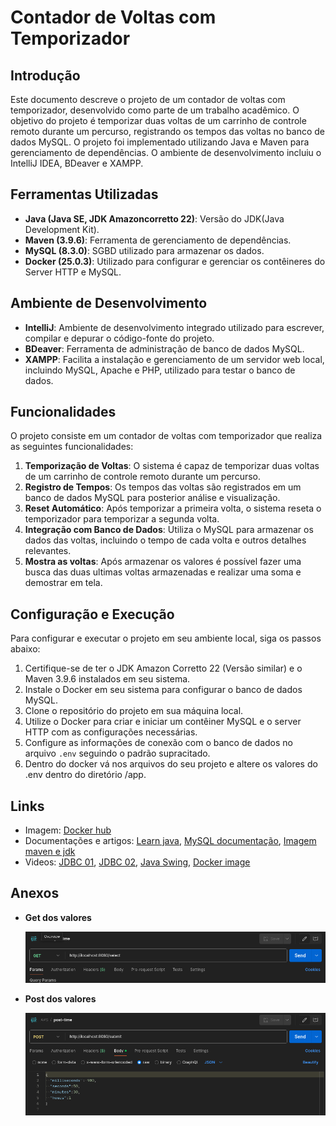 # Contador de Voltas com Temporizador

## Introdução

Este documento descreve o projeto de um contador de voltas com temporizador, desenvolvido como parte de um trabalho
acadêmico. O objetivo do projeto é temporizar duas voltas de um carrinho de controle remoto durante um percurso,
registrando os tempos das voltas no banco de dados MySQL. O projeto foi implementado utilizando Java e Maven para
gerenciamento de dependências. O ambiente de desenvolvimento incluiu o IntelliJ IDEA, BDeaver e XAMPP.

## Ferramentas Utilizadas

- **Java (Java SE, JDK Amazoncorretto 22)**: Versão do JDK(Java Development Kit).
- **Maven (3.9.6)**: Ferramenta de gerenciamento de dependências.
- **MySQL (8.3.0)**: SGBD utilizado para armazenar os dados.
- **Docker (25.0.3)**: Utilizado para configurar e gerenciar os contêineres do Server HTTP e MySQL.

## Ambiente de Desenvolvimento

- **IntelliJ**: Ambiente de desenvolvimento integrado utilizado para escrever, compilar e depurar o código-fonte do
  projeto.
- **BDeaver**: Ferramenta de administração de banco de dados MySQL.
- **XAMPP**: Facilita a instalação e gerenciamento de um servidor web local, incluindo MySQL, Apache e PHP, utilizado
  para testar o banco de dados.

## Funcionalidades

O projeto consiste em um contador de voltas com temporizador que realiza as seguintes funcionalidades:

1. **Temporização de Voltas**: O sistema é capaz de temporizar duas voltas de um carrinho de controle remoto durante um
   percurso.
2. **Registro de Tempos**: Os tempos das voltas são registrados em um banco de dados MySQL para posterior análise e
   visualização.
3. **Reset Automático**: Após temporizar a primeira volta, o sistema reseta o temporizador para temporizar a segunda
   volta.
4. **Integração com Banco de Dados**: Utiliza o MySQL para armazenar os dados das voltas, incluindo o tempo de cada
   volta e outros detalhes relevantes.
5. **Mostra as voltas**: Após armazenar os valores é possível fazer uma busca das duas ultimas voltas armazenadas e
   realizar uma soma e demostrar em tela.
   
## Configuração e Execução

Para configurar e executar o projeto em seu ambiente local, siga os passos abaixo:

1. Certifique-se de ter o JDK Amazon Corretto 22 (Versão similar) e o Maven 3.9.6 instalados em seu sistema.
2. Instale o Docker em seu sistema para configurar o banco de dados MySQL.
3. Clone o repositório do projeto em sua máquina local.
4. Utilize o Docker para criar e iniciar um contêiner MySQL e o server HTTP com as configurações necessárias.
5. Configure as informações de conexão com o banco de dados no arquivo `.env` seguindo o padrão supracitado.
6. Dentro do docker vá nos arquivos do seu projeto e altere os valores do .env dentro do diretório /app.

## Links
- Imagem: [Docker hub](https://hub.docker.com/repository/docker/viniciusgggabriel/telemetry-back-end/general)
- Documentações e
  artigos: [Learn java](https://dev.java/learn/), [MySQL documentação](https://dev.mysql.com/doc/), [Imagem maven e jdk](https://hub.docker.com/explore)
- Videos: [JDBC 01](https://youtu.be/VSWXK5j7sH0?si=J5Qo8rOEWNpMUpEf), [JDBC 02](https://youtu.be/YVRp4bpow48?si=LotM8_62B75dAxY9), [Java Swing](https://youtube.com/playlist?list=PLwH4Cv_WLhLbc4H-aOh3xFywPGxhaso_b&si=8MHZyM4Ql9XK1Q7n), [Docker image](https://www.youtube.com/watch?v=t9L__Y0E5OY&list=WL&index=5)

## Anexos

- **Get dos valores**

  ![Imagem-referencia-get-método.png](img-docs/get-postman.png)
- **Post dos valores**

  ![Imagem-referencia-post-método.png](img-docs/post-postman.png)
